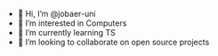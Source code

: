 - 👋 Hi, I’m @jobaer-uni
- 👀 I’m interested in Computers
- 🌱 I’m currently learning TS
- 💞️ I’m looking to collaborate on open source projects

<!---
jobaer-uni/jobaer-uni is a ✨ special ✨ repository because its `README.md` (this file) appears on your GitHub profile.
You can click the Preview link to take a look at your changes.
--->
